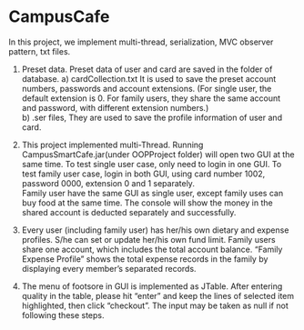 # CampusCafe

In this project, we implement multi-thread, serialization, MVC observer pattern, txt files. 

1) Preset data. Preset data of user and card are saved in the folder of database.
a) cardCollection.txt
It is used to save the preset account numbers, passwords and account extensions. (For single user, the default extension is 0. For family users, they share the same account and password, with different extension numbers.)  
b) .ser files, 
They are used to save the profile information of user and card.

2) This project implemented multi-Thread. Running CampusSmartCafe.jar(under OOPProject folder) will open two GUI at the same time. To test single user case, only need to login in one GUI. To test family user case, login in both GUI, using card number 1002, password 0000, extension 0 and 1 separately.  
Family user have the same GUI as single user, except family uses can buy food at the same time. The console will show the money in the shared account  is deducted separately and successfully. 

3) Every user (including family user) has her/his own dietary and expense profiles. S/he can set or update her/his own fund limit. Family users share one account, which includes the total account balance. “Family Expense Profile” shows the total expense records in the family by displaying every member’s separated records.

4) The menu of footsore in GUI is implemented as JTable. After entering quality in the table, please hit “enter” and keep the lines of selected item highlighted, then click “checkout”. The input may be taken as null if not following these steps. 
